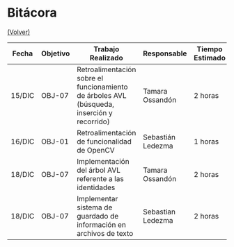 # Bitácora

[(Volver)](../README.md)

| Fecha  | Objetivo  | Trabajo Realizado | Responsable | Tiempo Estimado | Tiempo Real |
|--------|-----------|-------------------|-------------|-----------------|-------------|
  | 15/DIC | OBJ-07    | Retroalimentación sobre el funcionamiento de árboles AVL (búsqueda, inserción y recorrido) | Tamara Ossandón | 2 horas    | 3 horas |
  | 16/DIC | OBJ-01 | Retroalimentación de funcionalidad de OpenCV | Sebastián Ledezma | 1 horas | 2 horas |
| 18/DIC | OBJ-07 | Implementación del árbol AVL referente a las identidades | Tamara Ossandón | 2 horas | 6 horas |
| 18/DIC | OBJ-07   | Implementar sistema de guardado de información en archivos de texto | Sebastian Ledezma |  2 horas | 3 horas |
